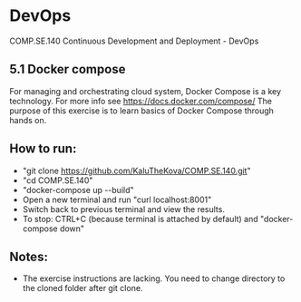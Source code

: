 # DevOps
COMP.SE.140 Continuous Development and Deployment - DevOps

## 5.1 Docker compose
For managing and orchestrating cloud system, Docker Compose is a key technology.
For more info see https://docs.docker.com/compose/
The purpose of this exercise is to learn basics of Docker Compose through hands on.

## How to run:
- "git clone https://github.com/KaluTheKova/COMP.SE.140.git"
- "cd COMP.SE.140"
- "docker-compose up --build"
- Open a new terminal and run "curl localhost:8001"
- Switch back to previous terminal and view the results.
- To stop: CTRL+C (because terminal is attached by default) and "docker-compose down"

## Notes:
- The exercise instructions are lacking. You need to change directory to the cloned folder after git clone.